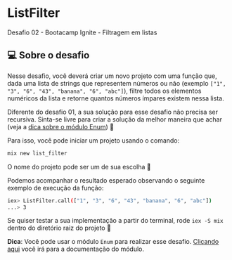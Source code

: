 # ListFilter

Desafio 02 - Bootacamp Ignite - Filtragem em listas

## 💻 Sobre o desafio

Nesse desafio, você deverá criar um novo projeto com uma função que, dada uma lista de strings que representem números ou não (exemplo `["1", "3", "6", "43", "banana", "6", "abc"]`), filtre todos os elementos numéricos da lista e retorne quantos números ímpares existem nessa lista.

Diferente do desafio 01, a sua solução para esse desafio não precisa ser recursiva. Sinta-se livre para criar a solução da melhor maneira que achar (veja a [dica sobre o módulo Enum](https://www.notion.so/Desafio-02-Filtragem-em-listas-87cf8190c3594fe59b2486c5b7df180c)) 🚀

Para isso, você pode iniciar um projeto usando o comando:

```bash
mix new list_filter
```

O nome do projeto pode ser um de sua escolha 💜

Podemos acompanhar o resultado esperado observando o seguinte exemplo de execução da função:

```bash
iex> ListFilter.call(["1", "3", "6", "43", "banana", "6", "abc"])
...> 3
```

Se quiser testar a sua implementação a partir do terminal, rode `iex -S mix` dentro do diretório raiz do projeto 🚀

**Dica**: Você pode usar o módulo `Enum` para realizar esse desafio. [Clicando aqui](https://hexdocs.pm/elixir/Enum.html) você irá para a documentação do módulo.
